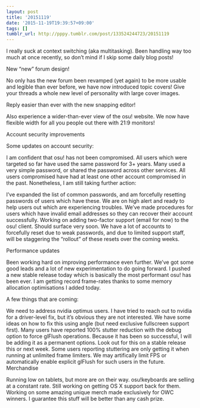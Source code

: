 ```yaml
---
layout: post
title: '20151119'
date: '2015-11-19T19:39:57+09:00'
tags: []
tumblr_url: http://pppy.tumblr.com/post/133524244723/20151119
---
```

I really suck at context switching (aka multitasking). Been handling way too much at once recently, so don’t mind if I skip some daily blog posts!

New “new” forum design!

No only has the new forum been revamped (yet again) to be more usable and legible than ever before, we have now introduced topic covers! Give your threads a whole new level of personality with large cover images.



Reply easier than ever with the new snapping editor!



Also experience a wider-than-ever view of the osu! website. We now have flexible width for all you people out there with 21:9 monitors!



Account security improvements

Some updates on account security:

I am confident that osu! has not been compromised.
All users which were targeted so far have used the same password for 3+ years.
Many used a very simple password, or shared the password across other services.
All users compromised have had at least one other account compromised in the past.
Nonetheless, I am still taking further action:

I’ve expanded the list of common passwords, and am forcefully resetting passwords of users which have these.
We are on high alert and ready to help users out which are experiencing troubles.
We’ve made procedures for users which have invalid email addresses so they can recover their account successfully.
Working on adding two-factor support (email for now) to the osu! client. Should surface very soon.
We have a lot of accounts to forcefully reset due to weak passwords, and due to limited support staff, will be staggering the “rollout” of these resets over the coming weeks.

Performance updates

Been working hard on improving performance even further. We’ve got some good leads and a lot of new experimentation to do going forward. I pushed a new stable release today which is basically the most performant osu! has been ever. I am getting record frame-rates thanks to some memory allocation optimisations I added today.

A few things that are coming:

We need to address nvidia optimus users. I have tried to reach out to nvidia for a driver-level fix, but it’s obvious they are not interested. We have some ideas on how to fix this using angle (but need exclusive fullscreen support first).
Many users have reported 100% stutter reduction with the debug option to force glFlush operations. Because it has been so successful, I will be adding it as a permanent options. Look out for this on a stable release this or next week.
Some users reporting stuttering are only getting it when running at unlimited frame limiters. We may artifically limit FPS or automatically enable explicit glFlush for such users in the future.
Merchandise

Running low on tablets, but more are on their way.
osu!keyboards are selling at a constant rate.  Still working on getting OS X support back for them.
Working on some amazing unique merch made exclusively for OWC winners. I guarantee this stuff will be better than any cash prize.
